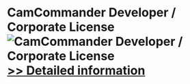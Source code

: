 # CamCommander Developer / Corporate License<br />![CamCommander Developer / Corporate License](https://mycommerce.akamaized.net/api/pimages/P300962915/BIG/300962915.JPG)<br />[>> Detailed information](https://secure.shareit.com/shareit/product.html?productid=300962915&affiliateid=200057808)